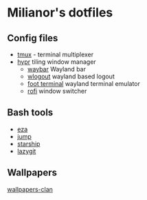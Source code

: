 # Milianor's dotfiles

## Config files

- [tmux](https://github.com/tmux/tmux) - terminal multiplexer
- [hypr](https://github.com/hyprwm/Hypr) tiling window manager
  - [waybar](https://github.com/Alexays/Waybar) Wayland bar
  - [wlogout](https://github.com/ArtsyMacaw/wlogout) wayland based logout
  - [foot terminal](https://codeberg.org/dnkl/foot) wayland terminal emulator
  - [rofi](https://github.com/davatorium/rofi) window switcher

## Bash tools

- [eza](https://github.com/eza-community/eza)
- [jump](https://github.com/gsamokovarov/jump)
- [starship](https://starship.rs/)
- [lazygit](https://github.com/jesseduffield/lazygit)

## Wallpapers

[wallpapers-clan](https://wallpapers-clan.com/)
